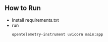 ## How to Run
- Install requirements.txt
- run
  ```cmd
  opentelemetry-instrument uvicorn main:app
  ```
